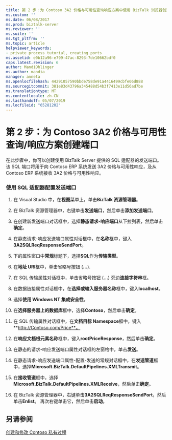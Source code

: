 ```yaml
---
title: 第 2 步：为 Contoso 3A2 价格与可用性查询响应方案中使用 BizTalk 浏览器创建端口 |Microsoft Docs
ms.custom: ''
ms.date: 06/08/2017
ms.prod: biztalk-server
ms.reviewer: ''
ms.suite: ''
ms.tgt_pltfrm: ''
ms.topic: article
helpviewer_keywords:
- private process tutorial, creating ports
ms.assetid: e0b12a96-e799-47ac-8293-7de10662bdf0
caps.latest.revision: 6
author: MandiOhlinger
ms.author: mandia
manager: anneta
ms.openlocfilehash: 44291057590bbde758de91a4416499cbfe06d888
ms.sourcegitcommit: 381e83d43796a345488d54b3f7413e11d56ad7be
ms.translationtype: MT
ms.contentlocale: zh-CN
ms.lasthandoff: 05/07/2019
ms.locfileid: "65281202"
---
```

# <a name="step-2-creating-ports-for-the-contoso-3a2-price-and-availability-queryresponse-scenario"></a>第 2 步：为 Contoso 3A2 价格与可用性查询/响应方案创建端口
在此步骤中，你可以创建使用 BizTalk Server 提供的 SQL 适配器的发送端口。 该 SQL 端口将用于向 Contoso ERP 系统发送 3A2 价格与可用性响应，及从 Contoso ERP 系统接收 3A2 价格与可用性响应。  
  
### <a name="to-configure-a-send-port-using-the-sql-adapter"></a>使用 SQL 适配器配置发送端口  
  
1.  在 Visual Studio 中，在**视图**菜单上，单击**BizTalk 资源管理器**。  
  
2.  在 BizTalk 资源管理器中，右键单击**发送端口**，然后单击**添加发送端口**。  
  
3.  在创建新发送端口对话框中，选择**静态请求-响应端口**从下拉列表，然后单击**确定**。  
  
4.  在静态请求-响应发送端口属性对话框中，在**名称**框中，键入**3A2SQLReqResponseSendPort**。  
  
5.  下的属性窗口中**常规**标题下，选择**SQL**作为**传输类型**。  
  
6.  在**地址 URI**框中，单击省略号按钮 (**...**).  
  
7.  在 SQL 传输属性对话框中，单击省略号按钮 (**...**) 旁边**连接字符串**框。  
  
8.  在数据链接属性对话框中，在**选择或输入服务器名称**框中，键入**localhost**。  
  
9. 选择**使用 Windows NT 集成安全性**。  
  
10. 在**选择服务器上的数据库**框中，选择**Contoso**，然后单击**确定**。  
  
11. 在 SQL 传输属性对话框中，在**文档目标 Namespace**框中，键入**http://Contoso.com/Price**。  
  
12. 在**响应文档根元素名称**框中，键入**rootPriceResponse**，然后单击**确定**。  
  
13. 在静态的请求-响应发送端口属性对话框的左窗格中，单击**发送**。  
  
14. 在静态请求-响应发送端口属性-配置-发送的常规对话框中，在**发送管道**框中，选择**Microsoft.BizTalk.DefaultPipelines.XMLTransmit**。  
  
15. 在**接收管道**框中，选择**Microsoft.BizTalk.DefaultPipelines.XMLReceive**，然后单击**确定**。  
  
16. 在 BizTalk 资源管理器中，右键单击**3A2SQLReqResponseSendPort**，然后单击**Enlist**。 再次右键单击它，然后单击**启动**。  
  
## <a name="see-also"></a>另请参阅  
 [创建和修改 Contoso 私有过程](creating-and-modifying-the-private-process-for-contoso.md)